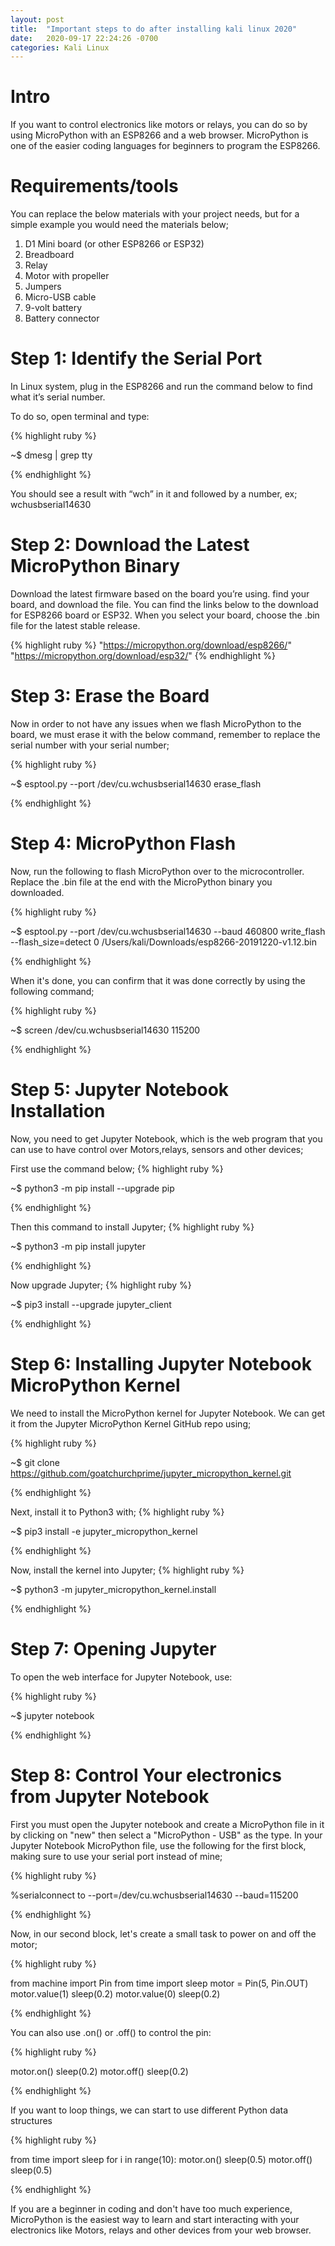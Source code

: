 ```yaml
---
layout: post
title:  "Important steps to do after installing kali linux 2020"
date:   2020-09-17 22:24:26 -0700
categories: Kali Linux
---
```


<h1><b>Intro</b></h1>

If you want to control electronics like motors or relays, you can do so by using MicroPython with an ESP8266 and a web browser.
MicroPython is one of the easier coding languages for beginners to program the ESP8266.

<h1><b>Requirements/tools</b></h1>
You can replace the below materials with your project needs, but for a simple example you would need the materials below;

1. D1 Mini board (or other ESP8266 or ESP32)
2. Breadboard
3. Relay
4. Motor with propeller
5. Jumpers
6. Micro-USB cable
7. 9-volt battery
8. Battery connector

<h1><b>Step 1: Identify the Serial Port </b></h1>
In Linux system, plug in the ESP8266 and run the command below to find what it’s serial number.

To do so, open terminal and type:

{% highlight ruby %}

~$ dmesg | grep tty

{% endhighlight %}

You should see a result with “wch” in it and followed by a number, ex; wchusbserial14630

<h1><b>Step 2: Download the Latest MicroPython Binary</b></h1>
Download the latest firmware based on the board you’re using. find your board, and download the file. You can find the links below to the download for ESP8266 board or ESP32. When you select your board, choose the .bin file for the latest stable release.

{% highlight ruby %}
"https://micropython.org/download/esp8266/"
"https://micropython.org/download/esp32/"
{% endhighlight %}

<h1><b>Step 3: Erase the Board</b></h1>
Now in order to not have any issues when we flash MicroPython to the board, we must erase it with the below command, remember to replace the serial number with your serial number;

{% highlight ruby %}

~$ esptool.py --port /dev/cu.wchusbserial14630 erase_flash

{% endhighlight %}

<h1><b>Step 4: MicroPython Flash</b></h1>
Now, run the following to flash MicroPython over to the microcontroller. Replace the .bin file at the end with the MicroPython binary you downloaded.

{% highlight ruby %}

~$ esptool.py --port /dev/cu.wchusbserial14630 --baud 460800 write_flash --flash_size=detect 0 /Users/kali/Downloads/esp8266-20191220-v1.12.bin

{% endhighlight %}

When it's done, you can confirm that it was done correctly by using the following command;

{% highlight ruby %}

~$ screen /dev/cu.wchusbserial14630 115200

{% endhighlight %}


<h1><b>Step 5: Jupyter Notebook Installation</b></h1>

Now, you need to get Jupyter Notebook, which is the web program that you can use to have control over Motors,relays, sensors and other devices;

First use the command below;
{% highlight ruby %}

~$ python3 -m pip install --upgrade pip

{% endhighlight %}

Then this command to install Jupyter;
{% highlight ruby %}

~$ python3 -m pip install jupyter

{% endhighlight %}

Now upgrade Jupyter;
{% highlight ruby %}

~$ pip3 install --upgrade jupyter_client

{% endhighlight %}

<h1><b>Step 6: Installing Jupyter Notebook MicroPython Kernel</b></h1>
We need to install the MicroPython kernel for Jupyter Notebook. We can get it from the Jupyter MicroPython Kernel GitHub repo using;

{% highlight ruby %}

~$ git clone https://github.com/goatchurchprime/jupyter_micropython_kernel.git

{% endhighlight %}

Next, install it to Python3 with;
{% highlight ruby %}

~$ pip3 install -e jupyter_micropython_kernel

{% endhighlight %}

Now, install the kernel into Jupyter;
{% highlight ruby %}

~$ python3 -m jupyter_micropython_kernel.install

{% endhighlight %}

<h1><b>Step 7: Opening Jupyter</b></h1>
To open the web interface for Jupyter Notebook, use:

{% highlight ruby %}

~$ jupyter notebook

{% endhighlight %}

<h1><b>Step 8: Control Your electronics from Jupyter Notebook</b></h1>
First you must open the Jupyter notebook and create a MicroPython file in it by clicking on "new" then select a "MicroPython - USB" as the type.
In your Jupyter Notebook MicroPython file, use the following for the first block, making sure to use your serial port instead of mine;

{% highlight ruby %}

%serialconnect to --port=/dev/cu.wchusbserial14630 --baud=115200

{% endhighlight %}

Now, in our second block, let's create a small task to power on and off the motor;

{% highlight ruby %}

from machine import Pin
from time import sleep
motor = Pin(5, Pin.OUT)
motor.value(1)
sleep(0.2)
motor.value(0)
sleep(0.2)

{% endhighlight %}

You can also use .on() or .off() to control the pin:

{% highlight ruby %}

motor.on()
sleep(0.2)
motor.off()
sleep(0.2)

{% endhighlight %}

If you want to loop things, we can start to use different Python data structures

{% highlight ruby %}

from time import sleep
for i in range(10):
    motor.on()
    sleep(0.5)
    motor.off()
    sleep(0.5)

{% endhighlight %}

If you are a beginner in coding and don't have too much experience, MicroPython is the easiest way to learn and start interacting with your electronics like Motors, relays and other devices from your web browser.